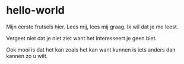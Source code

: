 hello-world
===========

Mijn eerste frutsels hier. Lees mij, lees mij graag. Ik wil dat je me leest.

Vergeet niet dat je niet ziet want het interesseert je geen biet.

Ook mooi is dat het kan zoals het kan want kunnen is iets anders dan kannen zo u wilt.
